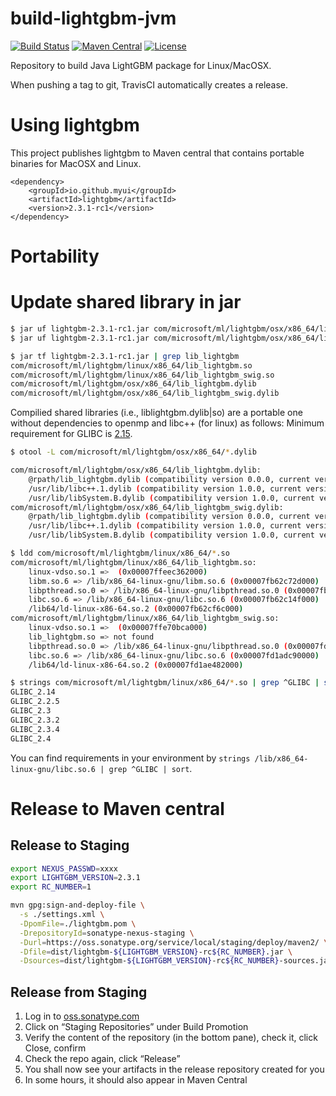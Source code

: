 # build-lightgbm-jvm
[![Build Status](https://travis-ci.org/myui/build-lightgbm-jvm.svg?branch=master)](https://travis-ci.org/myui/build-lightgbm-jvm) 
[![Maven Central](https://maven-badges.herokuapp.com/maven-central/io.github.myui/lightgbm/badge.svg)](https://search.maven.org/#search%7Cga%7C1%7Cg%3A%22io.github.myui%22%20a%3Alightgbm) 
[![License](http://img.shields.io/:license-Apache_v2-blue.svg)](https://github.com/myui/build-lightgbm-jvm/blob/master/LICENSE)

Repository to build Java LightGBM package for Linux/MacOSX. 

When pushing a tag to git, TravisCI automatically creates a release.

# Using lightgbm

This project publishes lightgbm to Maven central that contains portable binaries for MacOSX and Linux. 

```
<dependency>
    <groupId>io.github.myui</groupId>
    <artifactId>lightgbm</artifactId>
    <version>2.3.1-rc1</version>
</dependency>
```

# Portability

# Update shared library in jar

```sh
$ jar uf lightgbm-2.3.1-rc1.jar com/microsoft/ml/lightgbm/osx/x86_64/lib_lightgbm.dylib
$ jar uf lightgbm-2.3.1-rc1.jar com/microsoft/ml/lightgbm/osx/x86_64/lib_lightgbm_swig.dylib

$ jar tf lightgbm-2.3.1-rc1.jar | grep lib_lightgbm
com/microsoft/ml/lightgbm/linux/x86_64/lib_lightgbm.so
com/microsoft/ml/lightgbm/linux/x86_64/lib_lightgbm_swig.so
com/microsoft/ml/lightgbm/osx/x86_64/lib_lightgbm.dylib
com/microsoft/ml/lightgbm/osx/x86_64/lib_lightgbm_swig.dylib
```

Compilied shared libraries (i.e., liblightgbm.dylib|so) are a portable one without dependencies to openmp and libc++ (for linux) as follows:
Minimum requirement for GLIBC is [2.15](https://abi-laboratory.pro/tracker/timeline/glibc/).

```sh
$ otool -L com/microsoft/ml/lightgbm/osx/x86_64/*.dylib

com/microsoft/ml/lightgbm/osx/x86_64/lib_lightgbm.dylib:
	@rpath/lib_lightgbm.dylib (compatibility version 0.0.0, current version 0.0.0)
	/usr/lib/libc++.1.dylib (compatibility version 1.0.0, current version 400.9.0)
	/usr/lib/libSystem.B.dylib (compatibility version 1.0.0, current version 1252.50.4)
com/microsoft/ml/lightgbm/osx/x86_64/lib_lightgbm_swig.dylib:
	@rpath/lib_lightgbm.dylib (compatibility version 0.0.0, current version 0.0.0)
	/usr/lib/libc++.1.dylib (compatibility version 1.0.0, current version 400.9.0)
	/usr/lib/libSystem.B.dylib (compatibility version 1.0.0, current version 1252.50.4)

$ ldd com/microsoft/ml/lightgbm/linux/x86_64/*.so
com/microsoft/ml/lightgbm/linux/x86_64/lib_lightgbm.so:
	linux-vdso.so.1 =>  (0x00007ffeec362000)
	libm.so.6 => /lib/x86_64-linux-gnu/libm.so.6 (0x00007fb62c72d000)
	libpthread.so.0 => /lib/x86_64-linux-gnu/libpthread.so.0 (0x00007fb62c510000)
	libc.so.6 => /lib/x86_64-linux-gnu/libc.so.6 (0x00007fb62c14f000)
	/lib64/ld-linux-x86-64.so.2 (0x00007fb62cf6c000)
com/microsoft/ml/lightgbm/linux/x86_64/lib_lightgbm_swig.so:
	linux-vdso.so.1 =>  (0x00007ffe70bca000)
	lib_lightgbm.so => not found
	libpthread.so.0 => /lib/x86_64-linux-gnu/libpthread.so.0 (0x00007fd1ae051000)
	libc.so.6 => /lib/x86_64-linux-gnu/libc.so.6 (0x00007fd1adc90000)
	/lib64/ld-linux-x86-64.so.2 (0x00007fd1ae482000)

$ strings com/microsoft/ml/lightgbm/linux/x86_64/*.so | grep ^GLIBC | sort | uniq
GLIBC_2.14
GLIBC_2.2.5
GLIBC_2.3
GLIBC_2.3.2
GLIBC_2.3.4
GLIBC_2.4
```
 
You can find requirements in your environment by `strings /lib/x86_64-linux-gnu/libc.so.6 | grep ^GLIBC | sort`.

# Release to Maven central

## Release to Staging

```sh
export NEXUS_PASSWD=xxxx
export LIGHTGBM_VERSION=2.3.1
export RC_NUMBER=1

mvn gpg:sign-and-deploy-file \
  -s ./settings.xml \
  -DpomFile=./lightgbm.pom \
  -DrepositoryId=sonatype-nexus-staging \
  -Durl=https://oss.sonatype.org/service/local/staging/deploy/maven2/ \
  -Dfile=dist/lightgbm-${LIGHTGBM_VERSION}-rc${RC_NUMBER}.jar \
  -Dsources=dist/lightgbm-${LIGHTGBM_VERSION}-rc${RC_NUMBER}-sources.jar
```

## Release from Staging

1. Log in to [oss.sonatype.com](https://oss.sonatype.org/)
2. Click on “Staging Repositories” under Build Promotion
3. Verify the content of the repository (in the bottom pane), check it, click Close, confirm
4. Check the repo again, click “Release”
5. You shall now see your artifacts in the release repository created for you
6. In some hours, it should also appear in Maven Central
